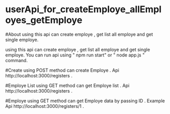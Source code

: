 # userApi_for_createEmploye_allEmployes_getEmploye

#About
using this api can create employe , get list all employe and get single employe.

using this api can create employe , get list all employe and get single employe. 
You can run api using " npm run start" or " node app.js " command.

#Create
using POST method can create Employe .
Api http://localhost:3000/registers .

#Employe List
using GET method can get Employe list .
Api http://localhost:3000/registers .

#Employe
using GET method can get Employe data by passing ID .
Example Api http://localhost:3000/registers/1 .
